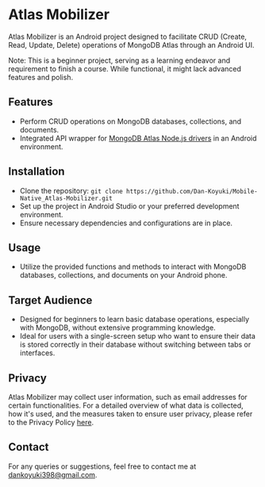 # Atlas Mobilizer
Atlas Mobilizer is an Android project designed to facilitate CRUD (Create, Read, Update, Delete) operations of MongoDB Atlas through an Android UI.

Note: This is a beginner project, serving as a learning endeavor and requirement to finish a course. While functional, it might lack advanced features and polish.

## Features
- Perform CRUD operations on MongoDB databases, collections, and documents.
- Integrated API wrapper for [MongoDB Atlas Node.js drivers](https://github.com/Dan-Koyuki/Web-Nodejs_Mongo-API.git) in an Android environment.

## Installation
- Clone the repository: `git clone https://github.com/Dan-Koyuki/Mobile-Native_Atlas-Mobilizer.git`
- Set up the project in Android Studio or your preferred development environment.
- Ensure necessary dependencies and configurations are in place.

## Usage
- Utilize the provided functions and methods to interact with MongoDB databases, collections, and documents on your Android phone.

## Target Audience
- Designed for beginners to learn basic database operations, especially with MongoDB, without extensive programming knowledge.
- Ideal for users with a single-screen setup who want to ensure their data is stored correctly in their database without switching between tabs or interfaces.

## Privacy
Atlas Mobilizer may collect user information, such as email addresses for certain functionalities. For a detailed overview of what data is collected, how it's used, and the measures taken to ensure user privacy, please refer to the Privacy Policy [here](https://dan-koyuki.github.io/Mobile-Native_Atlas-Mobilizer/).

## Contact
For any queries or suggestions, feel free to contact me at [dankoyuki398@gmail.com](dankoyuki398@gmail.com).
